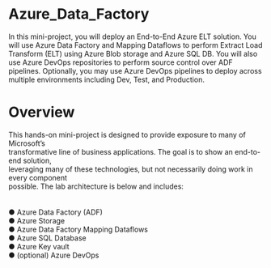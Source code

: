# Azure_Data_Factory

  In this mini-project, you will deploy an End-to-End Azure ELT solution. You will use Azure
Data Factory and Mapping Dataflows to perform Extract Load Transform (ELT) using Azure
Blob storage and Azure SQL DB. You will also use Azure DevOps repositories to perform
source control over ADF pipelines. Optionally, you may use Azure DevOps pipelines to
deploy across multiple environments including Dev, Test, and Production.

# Overview

  This hands-on mini-project is designed to provide exposure to many of Microsoft’s <br/>
transformative line of business applications. The goal is to show an end-to-end solution, <br/>
leveraging many of these technologies, but not necessarily doing work in every component <br/>
possible. The lab architecture is below and includes: <br/>
<br/><br/>
● Azure Data Factory (ADF) <br/>
● Azure Storage <br/>
● Azure Data Factory Mapping Dataflows <br/>
● Azure SQL Database <br/>
● Azure Key vault <br/>
● (optional) Azure DevOps <br/>

